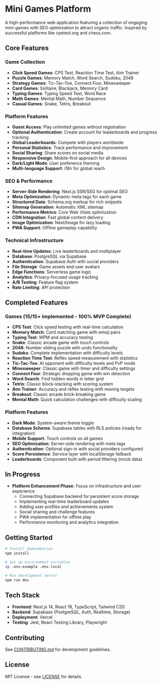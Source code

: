 # Mini Games Platform

A high-performance web application featuring a collection of engaging mini-games with SEO optimization to attract organic traffic. Inspired by successful platforms like cpstest.org and chess.com.

## Core Features

### Game Collection
- **Click Speed Games**: CPS Test, Reaction Time Test, Aim Trainer
- **Puzzle Games**: Memory Match, Word Search, Sudoku, 2048
- **Strategy Games**: Tic-Tac-Toe, Connect Four, Minesweeper
- **Card Games**: Solitaire, Blackjack, Memory Card
- **Typing Games**: Typing Speed Test, Word Race
- **Math Games**: Mental Math, Number Sequence
- **Casual Games**: Snake, Tetris, Breakout

### Platform Features
- **Guest Access**: Play unlimited games without registration
- **Optional Authentication**: Create account for leaderboards and progress tracking
- **Global Leaderboards**: Compete with players worldwide
- **Personal Statistics**: Track performance and improvement
- **Social Sharing**: Share scores on social media
- **Responsive Design**: Mobile-first approach for all devices
- **Dark/Light Mode**: User preference theming
- **Multi-language Support**: i18n for global reach

### SEO & Performance
- **Server-Side Rendering**: Next.js SSR/SSG for optimal SEO
- **Meta Optimization**: Dynamic meta tags for each game
- **Structured Data**: Schema.org markup for rich snippets
- **Sitemap Generation**: Automatic XML sitemap
- **Performance Metrics**: Core Web Vitals optimization
- **CDN Integration**: Fast global content delivery
- **Image Optimization**: Next/Image for lazy loading
- **PWA Support**: Offline gameplay capability

### Technical Infrastructure
- **Real-time Updates**: Live leaderboards and multiplayer
- **Database**: PostgreSQL via Supabase
- **Authentication**: Supabase Auth with social providers
- **File Storage**: Game assets and user avatars
- **Edge Functions**: Serverless game logic
- **Analytics**: Privacy-focused usage tracking
- **A/B Testing**: Feature flag system
- **Rate Limiting**: API protection

## Completed Features

### Games (15/15+ implemented - 100% MVP Complete)
- **CPS Test**: Click speed testing with real-time calculation
- **Memory Match**: Card matching game with emoji pairs
- **Typing Test**: WPM and accuracy testing
- **Snake**: Classic arcade game with touch controls
- **2048**: Number sliding puzzle with undo functionality
- **Sudoku**: Complete implementation with difficulty levels
- **Reaction Time Test**: Reflex speed measurement with statistics
- **Tic-Tac-Toe**: AI opponent with difficulty levels and PvP mode
- **Minesweeper**: Classic game with timer and difficulty settings
- **Connect Four**: Strategic dropping game with win detection
- **Word Search**: Find hidden words in letter grid
- **Tetris**: Classic block-stacking with scoring system
- **Aim Trainer**: Accuracy and reflex testing with moving targets
- **Breakout**: Classic arcade brick-breaking game
- **Mental Math**: Quick calculation challenges with difficulty scaling

### Platform Features
- **Dark Mode**: System-aware theme toggle
- **Database Schema**: Supabase tables with RLS policies (ready for integration)
- **Mobile Support**: Touch controls on all games
- **SEO Optimization**: Server-side rendering with meta tags
- **Authentication**: Optional sign-in with social providers configured
- **Score Persistence**: Service layer with localStorage fallback
- **Leaderboards**: Component built with period filtering (mock data)

## In Progress

- **Platform Enhancement Phase**: Focus on infrastructure and user experience
  - Connecting Supabase backend for persistent score storage
  - Implementing real-time leaderboard updates
  - Adding user profiles and achievements system
  - Social sharing and challenge features
  - PWA implementation for offline play
  - Performance monitoring and analytics integration

## Getting Started

```bash
# Install dependencies
npm install

# Set up environment variables
cp .env.example .env.local

# Run development server
npm run dev
```

## Tech Stack

- **Frontend**: Next.js 14, React 18, TypeScript, Tailwind CSS
- **Backend**: Supabase (PostgreSQL, Auth, Realtime, Storage)
- **Deployment**: Vercel
- **Testing**: Jest, React Testing Library, Playwright

## Contributing

See [CONTRIBUTING.md](CONTRIBUTING.md) for development guidelines.

## License

MIT License - see [LICENSE](LICENSE) for details.